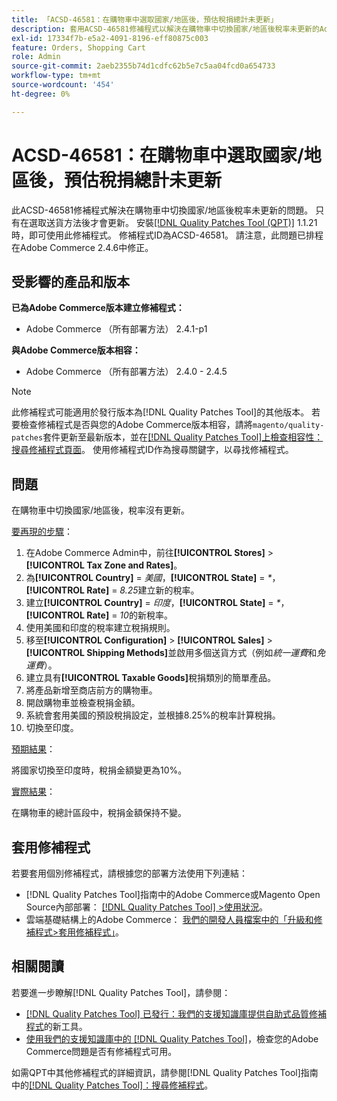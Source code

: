 ```yaml
---
title: 「ACSD-46581：在購物車中選取國家/地區後，預估稅捐總計未更新」
description: 套用ACSD-46581修補程式以解決在購物車中切換國家/地區後稅率未更新的Adobe Commerce問題。
exl-id: 17334f7b-e5a2-4091-8196-eff80875c003
feature: Orders, Shopping Cart
role: Admin
source-git-commit: 2aeb2355b74d1cdfc62b5e7c5aa04fcd0a654733
workflow-type: tm+mt
source-wordcount: '454'
ht-degree: 0%

---
```


# ACSD-46581：在購物車中選取國家/地區後，預估稅捐總計未更新

此ACSD-46581修補程式解決在購物車中切換國家/地區後稅率未更新的問題。 只有在選取送貨方法後才會更新。 安裝[[!DNL Quality Patches Tool (QPT)]](/help/announcements/adobe-commerce-announcements/magento-quality-patches-released-new-tool-to-self-serve-quality-patches.md) 1.1.21時，即可使用此修補程式。 修補程式ID為ACSD-46581。 請注意，此問題已排程在Adobe Commerce 2.4.6中修正。

## 受影響的產品和版本

**已為Adobe Commerce版本建立修補程式：**
* Adobe Commerce （所有部署方法） 2.4.1-p1

**與Adobe Commerce版本相容：**
* Adobe Commerce （所有部署方法） 2.4.0 - 2.4.5

>[!NOTE]
>
>此修補程式可能適用於發行版本為[!DNL Quality Patches Tool]的其他版本。 若要檢查修補程式是否與您的Adobe Commerce版本相容，請將`magento/quality-patches`套件更新至最新版本，並在[[!DNL Quality Patches Tool]上檢查相容性：搜尋修補程式頁面](https://experienceleague.adobe.com/tools/commerce-quality-patches/index.html)。 使用修補程式ID作為搜尋關鍵字，以尋找修補程式。

## 問題

在購物車中切換國家/地區後，稅率沒有更新。

<u>要再現的步驟</u>：

1. 在Adobe Commerce Admin中，前往&#x200B;**[!UICONTROL Stores]** > **[!UICONTROL Tax Zone and Rates]**。
1. 為&#x200B;**[!UICONTROL Country]** = _美國_，**[!UICONTROL State]** = _*_，**[!UICONTROL Rate]** = _8.25_&#x200B;建立新的稅率。
1. 建立&#x200B;**[!UICONTROL Country]** = _印度_，**[!UICONTROL State]** = _*_，**[!UICONTROL Rate]** = _10_&#x200B;的新稅率。
1. 使用美國和印度的稅率建立稅捐規則。
1. 移至&#x200B;**[!UICONTROL Configuration]** > **[!UICONTROL Sales]** > **[!UICONTROL Shipping Methods]**&#x200B;並啟用多個送貨方式（例如&#x200B;_統一運費_&#x200B;和&#x200B;_免運費_）。
1. 建立具有&#x200B;**[!UICONTROL Taxable Goods]**&#x200B;稅捐類別的簡單產品。
1. 將產品新增至商店前方的購物車。
1. 開啟購物車並檢查稅捐金額。
1. 系統會套用美國的預設稅捐設定，並根據8.25%的稅率計算稅捐。
1. 切換至印度。

<u>預期結果</u>：

將國家切換至印度時，稅捐金額變更為10%。

<u>實際結果</u>：

在購物車的總計區段中，稅捐金額保持不變。

## 套用修補程式

若要套用個別修補程式，請根據您的部署方法使用下列連結：

* [!DNL Quality Patches Tool]指南中的Adobe Commerce或Magento Open Source內部部署： [[!DNL Quality Patches Tool] >使用狀況](https://experienceleague.adobe.com/docs/commerce-operations/tools/quality-patches-tool/usage.html)。
* 雲端基礎結構上的Adobe Commerce： [我們的開發人員檔案中的「升級和修補程式>套用修補程式」](https://experienceleague.adobe.com/en/docs/commerce-cloud-service/user-guide/develop/upgrade/apply-patches)。

## 相關閱讀

若要進一步瞭解[!DNL Quality Patches Tool]，請參閱：

* [[!DNL Quality Patches Tool] 已發行：我們的支援知識庫提供自助式品質修補程式](/help/announcements/adobe-commerce-announcements/magento-quality-patches-released-new-tool-to-self-serve-quality-patches.md)的新工具。
* [使用我們的支援知識庫中的 [!DNL Quality Patches Tool]](/help/support-tools/patches-available-in-qpt-tool/check-patch-for-magento-issue-with-magento-quality-patches.md)，檢查您的Adobe Commerce問題是否有修補程式可用。

如需QPT中其他修補程式的詳細資訊，請參閱[!DNL Quality Patches Tool]指南中的[[!DNL Quality Patches Tool]：搜尋修補程式](https://experienceleague.adobe.com/tools/commerce-quality-patches/index.html)。
